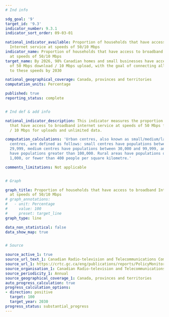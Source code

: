 ```yaml
---
# Ind info

sdg_goal: '9'
target_id: '9.3'
indicator_number: 9.3.1
indicator_sort_order: 09-03-01

national_indicator_available: Proportion of households that have access to broadband
  Internet service at speeds of 50/10 Mbps
indicator_name: Proportion of households that have access to broadband Internet service
  at speeds of 50/10 Mbps
target_name: By 2026, 98% Canadian homes and small businesses have access to speeds
  of 50 Mbps download / 10 Mbps upload, with the goal of connecting all Canadians
  to these speeds by 2030

national_geographical_coverage: Canada, provinces and territories
computation_units: Percentage

published: true
reporting_status: complete


# Ind def & add info

national_indicator_description: This indicator measures the proportion of households
  that have access to broadband internet service at speeds of 50 Mbps for downloads
  / 10 Mbps for uploads and unlimited data.

computation_calculations: 'Urban centres, also known as small/medium/large population
  centres, are defined as follows: small centres have populations between 1,000 and
  29,999, medium centres have populations between 30,000 and 99,999, and large centres
  have populations greater than 100,000. Rural areas have populations of less than
  1,000, or fewer than 400 people per square kilometre.'

comments_limitations: Not applicable


# Graph 

graph_title: Proportion of households that have access to broadband Internet service
  at speeds of 50/10 Mbps
# graph_annotations:
#   - unit: Percentage
#     value: 100
#     preset: target_line
graph_type: line

data_non_statistical: false
data_show_map: true


# Source

source_active_1: true
source_url_text_1: Canadian Radio-television and Telecommunications Commission. Current trends - High-speed broadband, 2021.
source_url_1: https://crtc.gc.ca/eng/publications/reports/PolicyMonitoring/ban.htm
source_organisation_1: Canadian Radio-television and Telecommunications Commission
source_periodicity_1: Annual
source_geographical_coverage_1: Canada, provinces and territories
auto_progress_calculation: true
progress_calculation_options:
- direction: positive
  target: 100
  target_year: 2030
progress_status: substantial_progress
---
```

